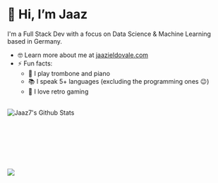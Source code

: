 # 👋 Hi, I’m Jaaz
I'm a Full Stack Dev with a focus on Data Science & Machine Learning based in Germany.
- 🤓 Learn more about me at [jaazieldovale.com](https://www.jaazieldovale.com/) 
- ⚡ Fun facts:
  - 🎵 I play trombone and piano<br>
  - 📚 I speak 5+ languages (excluding the programming ones 😉)<br>
  - 👾 I love retro gaming 
<br>

<img align="left" alt="Jaaz7's Github Stats" src="https://github-readme-stats-nine-ashy.vercel.app/api?username=jaaz7&show_icons=true&theme=tokyonight">
<br><br><br><br><br><br><br><br>
<img src="https://github-readme-stats-nine-ashy.vercel.app/api/top-langs/?username=jaaz7&layout=compact&theme=radical">
